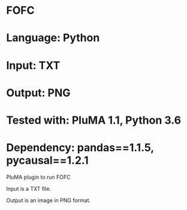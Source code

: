 # FOFC
# Language: Python
# Input: TXT
# Output: PNG
# Tested with: PluMA 1.1, Python 3.6
# Dependency: pandas==1.1.5, pycausal==1.2.1

PluMA plugin to run FOFC

Input is a TXT file.

Output is an image in PNG format.
